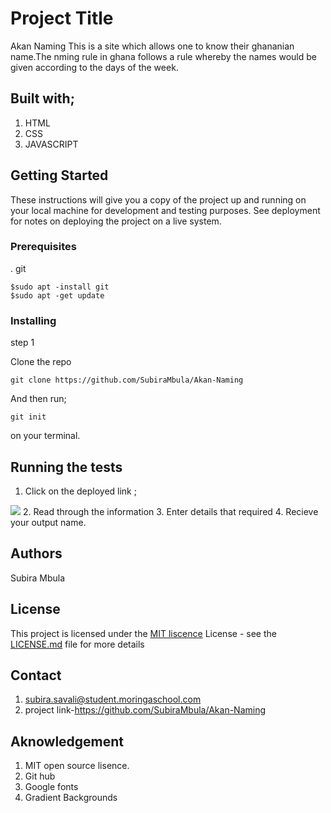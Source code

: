 # Project Title

Akan Naming
This is a site which allows one to know their ghananian name.The nming rule in ghana follows a rule whereby the names would be given according to the days of the week.
## Built with;
1. HTML
2. CSS
3. JAVASCRIPT
## Getting Started

These instructions will give you a copy of the project up and running on
your local machine for development and testing purposes. See deployment
for notes on deploying the project on a live system.

### Prerequisites
. git 

    $sudo apt -install git
    $sudo apt -get update

### Installing
step 1

Clone the repo

    git clone https://github.com/SubiraMbula/Akan-Naming

And then run;

    git init 
on your terminal.

## Running the tests
1. Click on the deployed link ;
<img src="./">
2. Read through the information
3. Enter details that required
4. Recieve your output name.


## Authors
Subira Mbula

## License

This project is licensed under the [MIT liscence](LICENSE.md)
License - see the [LICENSE.md](LICENSE.md) file for more
details
## Contact
1. subira.savali@student.moringaschool.com
1. project link-https://github.com/SubiraMbula/Akan-Naming
## Aknowledgement
1. MIT open source lisence.
2. Git hub 
3. Google fonts
4. Gradient Backgrounds